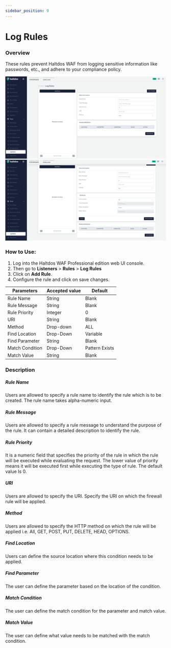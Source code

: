 ```yaml
---
sidebar_position: 9
---
```

# Log Rules
   
### Overview
   
These rules prevent Haltdos WAF from logging sensitive information like passwords, etc., and adhere to your compliance policy. 

![log_rules](/img/pro-waf/docs/v7/log_rules1.png)
![log_rules](/img/pro-waf/docs/v7/log_rules2.png)
   
### How to Use:
1. Log into the Haltdos WAF Professional edition web UI console.
2. Then go to **Listeners** > **Rules** > **Log Rules**
3. Click on **Add Rule**.
4. Configure the rule and click on save changes.
   
| Parameters      | Accepted value |  Default       |
|-----------------|----------------|----------------|
| Rule Name       | String         | Blank          |
| Rule Message    | String         | Blank          |
| Rule Priority   | Integer        | 0              |
| URI             | String         | Blank          |
| Method          | Drop-down      | ALL            |
| Find Location   | Drop-Down      | Variable       |
| Find Parameter  | String         | Blank          |
| Match Condition | Drop-Down      | Pattern Exists |
| Match Value     | String         | Blank          |
   
### Description

##### **Rule Name**
Users are allowed to specify a rule name to identify the rule which is to be created. The rule name takes alpha-numeric input.

##### **Rule Message**
Users are allowed to specify a rule message to understand the purpose of the rule. It can contain a detailed description to identify the rule.

##### **Rule Priority**
It is a numeric field that specifies the priority of the rule in which the rule will be executed while evaluating the request. The lower value of priority means it will be executed first while executing the type of rule. The default value Is 0. 

##### **URI**
Users are allowed to specify the URI. Specify the URI on which the firewall rule will be applied.

##### **Method**
Users are allowed to specify the HTTP method on which the rule will be applied i.e. All, GET, POST, PUT, DELETE, HEAD, OPTIONS.

##### **Find Location**
Users can define the source location where this condition needs to be applied.

##### **Find Parameter**
The user can define the parameter based on the location of the condition.

##### **Match Condition**
The user can define the match condition for the parameter and match value.

##### **Match Value**
The user can define what value needs to be matched with the match condition.



